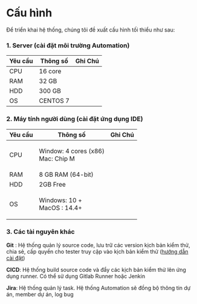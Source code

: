 # Cấu hình

Để triển khai hệ thống, chúng tôi đề xuất cấu hình tối thiểu như sau:

### 1. Server (cài đặt môi trường Automation)



| Yêu cầu | Thông số | Ghi Chú |
| ------- | -------- | ------- |
| CPU     | 16 core  |         |
| RAM     | 32 GB    |         |
| HDD     | 300 GB   |         |
| OS      | CENTOS 7 |         |

### 2. Máy tính người dùng (cài đặt ứng dụng IDE)



| Yêu cầu | Thông số                                     | Ghi Chú |
| ------- | -------------------------------------------- | ------- |
| CPU     | <p>Window: 4 cores (x86) <br>Mac: Chip M</p> |         |
| RAM     | 8 GB RAM (64-bit)                            |         |
| HDD     | 2GB Free                                     |         |
| OS      | <p>Windows: 10 + <br>MacOS : 14.4+</p>       |         |

### 3. Các tài nguyên khác

**Git** : Hệ thống quản lý source code, lưu trữ các version kịch bản kiểm thử, chia sẻ, cấp quyền cho tester truy cập vào kịch bản kiểm thử ([hướng dẫn cài đặt](../4.-cai-dat-va-cau-hinh-git/))

**CICD**: Hệ thống build source code và đẩy các kịch bản kiểm thử lên ứng dụng runner. Có thể sử dụng Gitlab Runner hoặc Jenkin

**Jira**: Hệ thống quản lý task. Hệ thống Automation sẽ đồng bộ thông tin dự án, member dự án, log bug

